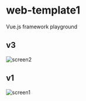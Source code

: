 # web-template1
Vue.js framework playground

v3
-
![screen2](https://user-images.githubusercontent.com/46622469/89015516-d6d5bc80-d31f-11ea-86d9-ec798de60936.png)

v1
-
![screen1](https://user-images.githubusercontent.com/46622469/88823059-53a45180-d1cd-11ea-94ea-87e44afbcb92.png)
